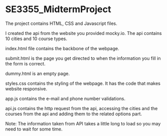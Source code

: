 # SE3355_MidtermProject

The project contains HTML, CSS and Javascript files.

I created the api from the website you provided mocky.io.  The api contains 10 cities and 10 course types.

index.html file contains the backbone of the webpage.

submit.html is the page you get directed to when the information you fill in the form is correct.

dummy.html is an empty page.

styles.css contains the styling of the webpage. It has the code that makes website responsive.

app.js contains the e-mail and phone number validations.

api.js contains the http request from the api, accessing the cities and the courses from the api and adding them to the related options part.


Note: The information taken from API takes a little long to load so you may need to wait for some time.
